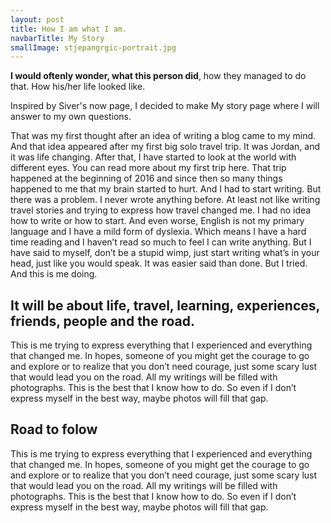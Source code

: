```yaml
---
layout: post
title: How I am what I am.
navbarTitle: My Story
smallImage: stjepangrgic-portrait.jpg
---
```


<b>I would oftenly wonder, what this person did</b>, how they managed to do that. How his/her life looked like.

Inspired by Siver's now page, I decided to make My story page where I will answer to my own questions.

That was my first thought after an idea of writing a blog came to my mind. And that idea appeared after my first big solo travel trip. It was Jordan, and it was life changing. After that, I have started to look at the world with different eyes. You can read more about my first trip here.
That trip happened at the beginning of 2016 and since then so many things happened to me that my brain started to hurt. And I had to start writing.
But there was a problem. I never wrote anything before. At least not like writing travel stories and trying to express how travel changed me. I had no idea how to write or how to start. And even worse, English is not my primary language and I have a mild form of dyslexia. Which means I have a hard time reading and I haven’t read so much to feel I can write anything.
But I have said to myself, don’t be a stupid wimp, just start writing what’s in your head, just like you would speak. It was easier said than done. But I tried. And this is me doing.

## It will be about life, travel, learning, experiences, friends, people and the road.
This is me trying to express everything that I experienced and everything that changed me. In hopes, someone of you might get the courage to go and explore or to realize that you don’t need courage, just some scary lust that would lead you on the road.
All my writings will be filled with photographs. This is the best that I know how to do. So even if I don’t express myself in the best way, maybe photos will fill that gap.

## Road to folow
This is me trying to express everything that I experienced and everything that changed me. In hopes, someone of you might get the courage to go and explore or to realize that you don’t need courage, just some scary lust that would lead you on the road.
All my writings will be filled with photographs. This is the best that I know how to do. So even if I don’t express myself in the best way, maybe photos will fill that gap.

<script>
import simg from '@/theme/components/simg.vue'
export default {
  components: {
    simg
  }
}
</script>
<style lang="stylus">
.my-story
  &__nav
    color #fafafa
    a:hover
      color #111
  .page-title
    margin-top: 60vh;
  .page-header
    overflow: hidden;
    border-bottom: none;
  .page-title
    color #fff
  .small-image
    object-fit: cover;
    width: 100vw
    height: 90vh;
    position: fixed;
  .info 
    position: relative;
    z-index: 2
    background-color: #fff;
    /*color #eee*/
  .content
    position: relative;
    z-index: 9;
    background-color: #fff;
</style> 
